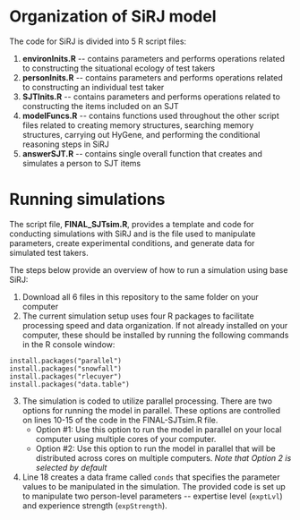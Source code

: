 # Organization of SiRJ model
The code for SiRJ is divided into 5 R script files:
1. **environInits.R** -- contains parameters and performs operations related to constructing the situational ecology of test takers
2. **personInits.R** -- contains parameters and performs operations related to constructing an individual test taker
3. **SJTInits.R** -- contains parameters and performs operations related to constructing the items included on an SJT
4. **modelFuncs.R** -- contains functions used throughout the other script files related to creating memory structures, searching memory structures, carrying out HyGene, and performing the conditional reasoning steps in SiRJ
5. **answerSJT.R** -- contains single overall function that creates and simulates a person to SJT items

# Running simulations
The script file, **FINAL_SJTsim.R**, provides a template and code for conducting simulations with SiRJ and is the file used to manipulate parameters, create experimental conditions, and generate data for simulated test takers.

The steps below provide an overview of how to run a simulation using base SiRJ:
1. Download all 6 files in this repository to the same folder on your computer
2. The current simulation setup uses four R packages to facilitate processing speed and data organization. If not already installed on your computer, these should be installed by running the following commands in the R console window:
```
install.packages("parallel")
install.packages("snowfall")
install.packages("rlecuyer")
install.packages("data.table")
```
3. The simulation is coded to utilize parallel processing. There are two options for running the model in parallel. These options are controlled on lines 10-15 of the code in the FINAL-SJTsim.R file.
   - Option #1: Use this option to run the model in parallel on your local computer using multiple cores of your computer.
   - Option #2: Use this option to run the model in parallel that will be distributed across cores on multiple computers. *Note that Option 2 is selected by default*
4. Line 18 creates a data frame called `conds` that specifies the parameter values to be manipulated in the simulation. The provided code is set up to manipulate two person-level parameters -- expertise level (`exptLvl`) and experience strength (`expStrength`). 
